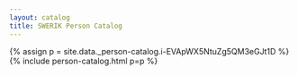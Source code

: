 ```yaml
---
layout: catalog
title: SWERIK Person Catalog
---
```

{% assign p = site.data._person-catalog.i-EVApWX5NtuZg5QM3eGJt1D %}
{% include person-catalog.html p=p %}

